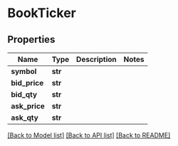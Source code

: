 # BookTicker

## Properties
Name | Type | Description | Notes
------------ | ------------- | ------------- | -------------
**symbol** | **str** |  | 
**bid_price** | **str** |  | 
**bid_qty** | **str** |  | 
**ask_price** | **str** |  | 
**ask_qty** | **str** |  | 

[[Back to Model list]](../README.md#documentation-for-models) [[Back to API list]](../README.md#documentation-for-api-endpoints) [[Back to README]](../README.md)


